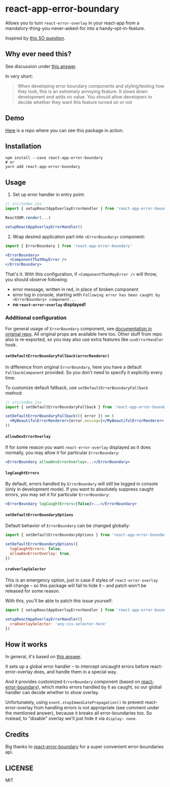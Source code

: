 # react-app-error-boundary

Allows you to turn `react-error-overlay` in your react-app from a mandatory-thing-you-never-asked-for into a handy-opt-in-feature.

Inspired by [this SO question](https://stackoverflow.com/questions/46589819/disable-error-overlay-in-development-mode).

## Why ever need this?

See discussion under [this answer](https://stackoverflow.com/a/47400249/3437433).

In very short:

> When developing error boundary components and styling/testing how they look, this is an extremely annoying feature. It slows down development and adds no value. You should allow developers to decide whether they want this feature turned on or not

## Demo

[Here](https://github.com/jeron-diovis/react-app-error-boundary-demo) is a repo where you can see this package in action.

## Installation

```
npm install --save react-app-error-boundary
# or
yarn add react-app-error-boundary
```

## Usage

1. Set up error handler in entry point:
```jsx
// src/index.jsx
import { setupReactAppOverlayErrorHandler } from 'react-app-error-boundary'

ReactDOM.render(...)

setupReactAppOverlayErrorHandler()
```

2. Wrap desired application part into `<ErrorBoundary>` component:
```jsx
import { ErrorBoundary } from 'react-app-error-boundary'

<ErrorBoundary>
  <ComponentThatMayError />
</ErrorBoundary>
```

That's it. With this configuration, if `<ComponentThatMayError />` will throw, you should observe following:
* error message, written in red, in place of broken component
* error log in console, starting with `Following error has been caught by <ErrorBoundary> component...`
* **no `react-error-overlay` displayed!**

### Additional configuration

For general usage of `ErrorBoundary` component, see [documentation in original repo](https://github.com/bvaughn/react-error-boundary#usage). All original props are available here too. 
Other stuff from repo also is re-exported, so you may also use extra features like `useErrorHandler` hook.

#### `setDefaultErrorBoundaryFallback(errorRenderer)`

In difference from original `ErrorBoundary`, here you have a default `FallbackComponent` provided. So you don't need to specify it explicitly every time.

To customize default fallback, use `setDefaultErrorBoundaryFallback` method:
```jsx
// src/index.jsx
import { setDefaultErrorBoundaryFallback } from 'react-app-error-boundary'

setDefaultErrorBoundaryFallback(({ error }) => (
  <MyBeautifulErrorRenderer>{error.message}</MyBeautifulErrorRenderer>
))
```

#### `allowDevErrorOverlay`

If for some reason you want `react-error-overlay` displayed as it does normally, you may allow it for particular `ErrorBoundary`:
```jsx
<ErrorBoundary allowDevErrorOverlay>...</ErrorBoundary>
```

#### `logCaughtErrors`

By default, errors handled by `ErrorBoundary` will still be logged in console (only in development mode).
If you want to absolutely suppress caught errors, you may set it for particular `ErrorBoundary`:

```jsx
<ErrorBoundary logCaughtErrors={false}>...</ErrorBoundary>
```

#### `setDefaultErrorBoundaryOptions`

Default behavior of `ErrorBoundary` can be changed globally:
```js
import { setDefaultErrorBoundaryOptions } from 'react-app-error-boundary'

setDefaultErrorBoundaryOptions({
  logCaughtErrors: false,
  allowDevErrorOverlay: true,
})
```

#### `craOverlaySelector`

This is an emergency option, just in case if styles of `react-error-overlay` will change – so this package will fail to hide it – and patch won't be released for some reason.

With this, you'll be able to patch this issue yourself:

```js
import { setupReactAppOverlayErrorHandler } from 'react-app-error-boundary'

setupReactAppOverlayErrorHandler({
  craOverlaySelector: 'any-css-selector-here'
})
```

## How it works

In general, it's based on [this answer](https://stackoverflow.com/a/54549601/3437433).

It sets up a global error handler – to intercept uncaught errors before react-error-overlay does, and handle them in a special way.

And it provides customized `ErrorBoundary` component (based on [react-error-boundary](https://github.com/bvaughn/react-error-boundary)), which marks errors handled by it as caught, so our global handler can decide whether to show overlay.

Unfortunately, using `event.stopImmediatePropagation()` to prevent react-error-overlay from handling errors is not appropriate (see comment under the mentioned answer),
because it breaks all error-boundaries too. So instead, to "disable" overlay we'll just hide it via `display: none`.

## Credits

Big thanks to [react-error-boundary](https://github.com/bvaughn/react-error-boundary) for a super convenient error-boundaries api.

## LICENSE

MIT
